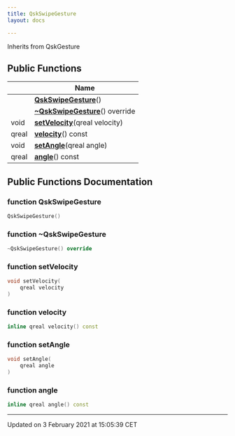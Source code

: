 ```yaml
---
title: QskSwipeGesture
layout: docs

---
```





Inherits from QskGesture

## Public Functions

|                | Name           |
| -------------- | -------------- |
| | **[QskSwipeGesture](/docs/classes/classQskSwipeGesture/#function-qskswipegesture)**() |
| | **[~QskSwipeGesture](/docs/classes/classQskSwipeGesture/#function-~qskswipegesture)**() override |
| void | **[setVelocity](/docs/classes/classQskSwipeGesture/#function-setvelocity)**(qreal velocity) |
| qreal | **[velocity](/docs/classes/classQskSwipeGesture/#function-velocity)**() const |
| void | **[setAngle](/docs/classes/classQskSwipeGesture/#function-setangle)**(qreal angle) |
| qreal | **[angle](/docs/classes/classQskSwipeGesture/#function-angle)**() const |

## Public Functions Documentation

### function QskSwipeGesture

```cpp
QskSwipeGesture()
```


### function ~QskSwipeGesture

```cpp
~QskSwipeGesture() override
```


### function setVelocity

```cpp
void setVelocity(
    qreal velocity
)
```


### function velocity

```cpp
inline qreal velocity() const
```


### function setAngle

```cpp
void setAngle(
    qreal angle
)
```


### function angle

```cpp
inline qreal angle() const
```


-------------------------------

Updated on  3 February 2021 at 15:05:39 CET